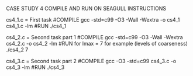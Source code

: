 CASE STUDY 4 COMPILE AND RUN ON SEAGULL INSTRUCTIONS

cs4_1.c = First task
#COMPILE
gcc -std=c99 -O3 -Wall -Wextra -o cs4_1 cs4_1.c -lm
#RUN 
./cs4_1

cs4_2.c = Second task part 1
#COMPILE 
gcc -std=c99 -O3 -Wall -Wextra cs4_2.c -o cs4_2 -lm
#RUN for lmax = 7 for example (levels of coarseness)
./cs4_2 7 

cs4_3.c = Second task part 2
#COMPILE 
gcc -O3 -std=c99 cs4_3.c -o cs4_3 -lm
#RUN
./cs4_3
